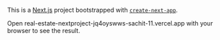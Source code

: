 This is a [Next.js](https://nextjs.org/) project bootstrapped with [`create-next-app`](https://github.com/vercel/next.js/tree/canary/packages/create-next-app).

Open real-estate-nextproject-jq4oyswws-sachit-11.vercel.app with your browser to see the result.

